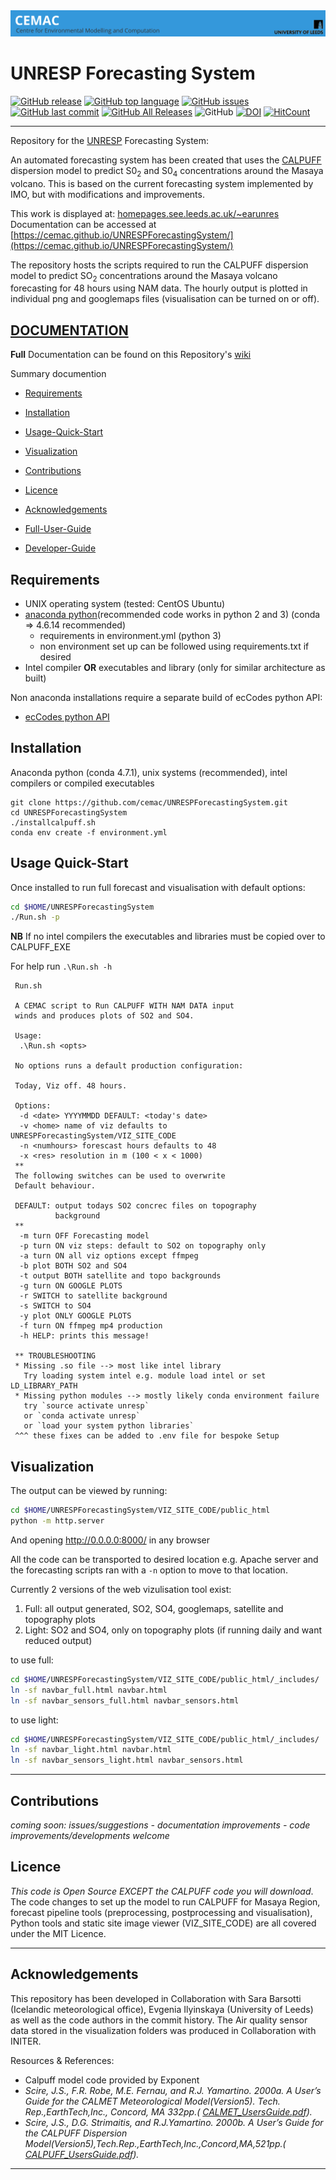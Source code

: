<div align="center">
<a href="https://www.cemac.leeds.ac.uk/">
  <img src="https://github.com/cemac/cemac_generic/blob/master/Images/cemac.png"></a>
  <br>
</div>

# UNRESP Forecasting System

[![GitHub release](https://img.shields.io/github/release/cemac/UNRESPForecastingSystem.svg)](https://github.com/cemac/UNRESPForecastingSystem/releases) [![GitHub top language](https://img.shields.io/github/languages/top/cemac/UNRESPForecastingSystem.svg)](https://github.com/cemac/UNRESPForecastingSystem) [![GitHub issues](https://img.shields.io/github/issues/cemac/UNRESPForecastingSystem.svg)](https://github.com/cemac/UNRESPForecastingSystem/issues) [![GitHub last commit](https://img.shields.io/github/last-commit/cemac/UNRESPForecastingSystem.svg)](https://github.com/cemac/UNRESPForecastingSystem/commits/master) [![GitHub All Releases](https://img.shields.io/github/downloads/cemac/UNRESPForecastingSystem/total.svg)](https://github.com/cemac/UNRESPForecastingSystem/releases) ![GitHub](https://img.shields.io/github/license/cemac/UNRESPForecastingSystem.svg) [![DOI](https://zenodo.org/badge/131827149.svg)](https://zenodo.org/badge/latestdoi/131827149)
[![HitCount](http://hits.dwyl.io/{cemac}/{UNRESPForecastingSystem}.svg)](http://hits.dwyl.io/{cemac}/{UNRESPForecastingSystem})


<hr>

Repository for the [UNRESP](https://vumo.cloud/) Forecasting System:

An automated forecasting system has been created that uses the [CALPUFF](http://www.src.com/) dispersion model to predict S0<sub>2</sub> and S0<sub>4</sub> concentrations around the Masaya volcano. This is based on the current forecasting system implemented by IMO, but with modifications and improvements.

This work is displayed at: [homepages.see.leeds.ac.uk/~earunres](https://homepages.see.leeds.ac.uk/~earunres)
Documentation can be accessed at [https://cemac.github.io/UNRESPForecastingSystem/](https://cemac.github.io/UNRESPForecastingSystem/)

The repository hosts the scripts required to run the CALPUFF dispersion model to predict SO<sub>2</sub> concentrations around the Masaya volcano forecasting for 48 hours using NAM data. The hourly output is plotted in individual png and googlemaps files (visualisation can be turned on or off).

## [DOCUMENTATION](https://github.com/cemac/UNRESPForecastingSystem/wiki) ##

**Full** Documentation can be found on this Repository's [wiki](https://github.com/cemac/UNRESPForecastingSystem/wiki)

Summary documention
- [Requirements](#Requirements)
- [Installation](#Installation)
- [Usage-Quick-Start](#Usage-Quick-Start)
- [Visualization](#Visualization)
- [Contributions](#Contributions)
- [Licence](#Licence)
- [Acknowledgements](#Acknowledgements)

- [Full-User-Guide](https://github.com/cemac/UNRESPForecastingSystem/wiki/User-Guide)
- [Developer-Guide](https://github.com/cemac/UNRESPForecastingSystem/wiki/Developer-Guide)

## Requirements ##

* UNIX operating system (tested: CentOS Ubuntu)
* [anaconda python](https://www.anaconda.com/distribution/#download-section)(recommended code works in python 2 and 3) (conda => 4.6.14 recommended)
  * requirements in environment.yml (python 3)
  * non environment set up can be followed using requirements.txt if desired
* Intel compiler **OR** executables and library (only for similar architecture as built)

Non anaconda installations require a separate build of ecCodes python API:
* [ecCodes python API](https://confluence.ecmwf.int//display/ECC/Releases)

## Installation ##

Anaconda python (conda 4.7.1), unix systems (recommended), intel compilers or compiled executables

```
git clone https://github.com/cemac/UNRESPForecastingSystem.git
cd UNRESPForecastingSystem
./installcalpuff.sh
conda env create -f environment.yml
```

## Usage Quick-Start ##

Once installed to run full forecast and visualisation with default options:

```bash
cd $HOME/UNRESPForecastingSystem
./Run.sh -p
```

**NB** If no intel compilers the executables and libraries must be copied over to CALPUFF_EXE

For help run `.\Run.sh -h`

```
 Run.sh

 A CEMAC script to Run CALPUFF WITH NAM DATA input
 winds and produces plots of SO2 and SO4.

 Usage:
  .\Run.sh <opts>

 No options runs a default production configuration:

 Today, Viz off. 48 hours.

 Options:
  -d <date> YYYYMMDD DEFAULT: <today's date>
  -v <home> name of viz defaults to UNRESPForecastingSystem/VIZ_SITE_CODE
  -n <numhours> forescast hours defaults to 48
  -x <res> resolution in m (100 < x < 1000)
 **
 The following switches can be used to overwrite
 Default behaviour.

 DEFAULT: output todays SO2 concrec files on topography
          background
 **
  -m turn OFF Forecasting model
  -p turn ON viz steps: default to SO2 on topography only
  -a turn ON all viz options except ffmpeg
  -b plot BOTH SO2 and SO4
  -t output BOTH satellite and topo backgrounds
  -g turn ON GOOGLE PLOTS
  -r SWITCH to satellite background
  -s SWITCH to SO4
  -y plot ONLY GOOGLE PLOTS
  -f turn ON ffmpeg mp4 production
  -h HELP: prints this message!

 ** TROUBLESHOOTING
 * Missing .so file --> most like intel library
   Try loading system intel e.g. module load intel or set LD_LIBRARY_PATH
 * Missing python modules --> mostly likely conda environment failure
   try `source activate unresp`
   or `conda activate unresp`
   or `load your system python libraries`
 ^^^ these fixes can be added to .env file for bespoke Setup
```

## Visualization

The output can be viewed by running:

```bash
cd $HOME/UNRESPForecastingSystem/VIZ_SITE_CODE/public_html
python -m http.server
```
And opening http://0.0.0.0:8000/ in any browser

All the code can be transported to desired location e.g. Apache server and the
forecasting scripts ran with a `-n` option to move to that location.

Currently 2 versions of the web vizulisation tool exist:

1. Full: all output generated, SO2, SO4, googlemaps, satellite and topography plots
2. Light: SO2 and SO4, only on topography plots (if running daily and want reduced output)

to use full:

```bash
cd $HOME/UNRESPForecastingSystem/VIZ_SITE_CODE/public_html/_includes/
ln -sf navbar_full.html navbar.html
ln -sf navbar_sensors_full.html navbar_sensors.html
```

to use light:

```bash
cd $HOME/UNRESPForecastingSystem/VIZ_SITE_CODE/public_html/_includes/
ln -sf navbar_light.html navbar.html
ln -sf navbar_sensors_light.html navbar_sensors.html
```

<hr>

## Contributions ##

*coming soon: issues/suggestions - documentation improvements - code improvements/developments welcome*


## Licence ##

*This code is Open Source EXCEPT the CALPUFF code you will download*. The code changes to set up the model to run
CALPUFF for Masaya Region, forecast pipeline tools (preprocessing, postprocessing and visualisation), Python tools and static site image viewer (VIZ_SITE_CODE) are all covered under the MIT Licence.

<hr>

## Acknowledgements ##

This repository has been developed in Collaboration with Sara Barsotti (Icelandic meteorological office),
 Evgenia Ilyinskaya (University of Leeds) as well as the code authors in the commit history. The Air quality sensor data stored in the visualization folders was produced in Collaboration with INITER.

Resources & References:

* Calpuff model code provided by Exponent
* *Scire, J.S., F.R. Robe, M.E. Fernau, and R.J. Yamartino. 2000a. A User’s Guide for the CALMET Meteorological Model(Version5). Tech. Rep.,EarthTech,Inc., Concord, MA 332pp.(
  [CALMET_UsersGuide.pdf](http://www.src.com/calpuff/download/CALMET_UsersGuide.pdf)).*
* *Scire, J.S., D.G. Strimaitis, and R.J.Yamartino. 2000b. A User’s Guide for the CALPUFF Dispersion Model(Version5),Tech.Rep.,EarthTech,Inc.,Concord,MA,521pp.(
  [CALPUFF_UsersGuide.pdf](http://www.src.com/calpuff/download/CALPUFF_UsersGuide.pdf)).*
<hr>
